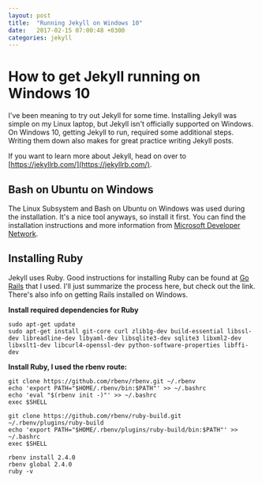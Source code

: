 ```yaml
---
layout: post
title:  "Running Jekyll on Windows 10"
date:   2017-02-15 07:00:48 +0300
categories: jekyll
---
```

# How to get Jekyll running on Windows 10

I've been meaning to try out Jekyll for some time. Installing Jekyll was simple on my Linux laptop, but Jekyll isn't officially supported on Windows. On Windows 10, getting Jekyll to run,
required some additional steps. Writing them down also makes for great practice writing Jekyll posts. 

If you want to learn more about Jekyll, head on over to [https://jekyllrb.com/](https://jekyllrb.com/).

## Bash on Ubuntu on Windows

The Linux Subsystem and Bash on Ubuntu on Windows was used during the installation. It's a nice tool anyways, so install it first. You can find the installation instructions and more
information from [Microsoft Developer Network](https://msdn.microsoft.com/en-us/commandline/wsl/about).

## Installing Ruby

Jekyll uses Ruby. Good instructions for installing Ruby can be found at [Go Rails](https://gorails.com/setup/windows/10) that I used. I'll just summarize the process here, but check out the link.
There's also info on getting Rails installed on Windows.

**Install required dependencies for Ruby**
```
sudo apt-get update
sudo apt-get install git-core curl zlib1g-dev build-essential libssl-dev libreadline-dev libyaml-dev libsqlite3-dev sqlite3 libxml2-dev libxslt1-dev libcurl4-openssl-dev python-software-properties libffi-dev
```
**Install Ruby, I used the rbenv route:**
```
git clone https://github.com/rbenv/rbenv.git ~/.rbenv
echo 'export PATH="$HOME/.rbenv/bin:$PATH"' >> ~/.bashrc
echo 'eval "$(rbenv init -)"' >> ~/.bashrc
exec $SHELL

git clone https://github.com/rbenv/ruby-build.git ~/.rbenv/plugins/ruby-build
echo 'export PATH="$HOME/.rbenv/plugins/ruby-build/bin:$PATH"' >> ~/.bashrc
exec $SHELL

rbenv install 2.4.0
rbenv global 2.4.0
ruby -v
```